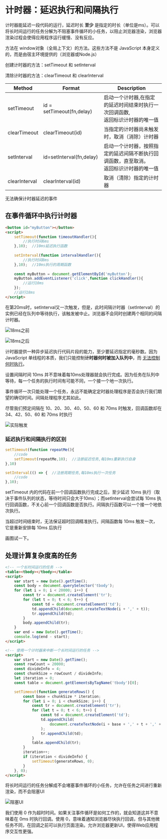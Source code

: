 # 计时器：延迟执行和间隔执行

计时器能延迟一段代码的运行，延迟时长 **至少** 是指定的时长（单位是ms）。可以将长时间运行的任务分解为不阻塞事件循环的小任务，以阻止浏览器渲染，浏览器渲染过程会使得应用程序运行缓慢、没有反应。

方法在 window对象（全局上下文）的方法。这些方法不是 JavaScript 本身定义的，而是由宿主环境提供的（浏览器或Node.js）

创建计时器的方法：setTimeout 和 setInterval

清除计时器的方法：clearTimeout 和 clearInterval

| Method        | Format                    | Description                                                  |
| ------------- | ------------------------- | ------------------------------------------------------------ |
| setTimeout    | id = setTimeout(fn,delay) | 启动一个计时器,在指定的延迟时间结束时执行一次回调函数,<br />返回标识计时器的唯一值 |
| clearTimeout  | clearTimeout(id)          | 当指定的计时器尚未触发时，取消（消除）计时器                 |
| setInterval   | id=setInterval(fn,delay)  | 启动一个计时器，按照指定的延迟间隔不断执行回调函数，直至取消。<br />返回标识计时器的唯一值 |
| clearInterval | clearInterval(id)         | 取消（清除）指定的计时器                                     |



无法确保计时器延迟的事件



## 在事件循环中执行计时器

```html
<button id="myButton"></button>
<script>
    setTimeout(function timeoutHandler(){
        //执行时间6ms
    },10);  //10ms延迟执行函数
    
    setInterval(function intervalHandler(){
        //执行时间8ms
    },10);  //10ms执行的周期函数
    
    const myButton = document.getElementById('myButton');
    myButton.addEventListener('click',function clickHandler(){
        //运行10ms
    });
    //运行18ms
</script>
```

在第20ms时，setInterval又一次触发，但是，此时间隔计时器（setInterval）的实例已经在队列中等待执行，该触发被中止。浏览器不会同时创建两个相同的间隔计时器。



![18ms之前](http://s.i9u.cc/18ms%E4%B9%8B%E5%89%8D.png)



![18ms之后](http://s.i9u.cc/%E8%AE%A1%E6%97%B6%E5%99%A8.png)





计时器提供一种异步延迟执行代码片段的能力，至少要延迟指定的毫秒数。因为 JavaScript 单线程的本质，我们只能控制**计时器何时被加入队列中**，而 <u>无法控制何时执行</u>。



设置间隔时间 10ms 并不意味着每10ms处理器就会执行完成。因为任务在队列中等待，每一个任务的执行时间有可能不同，一个接一个地一次执行。

事件循环一次只能处理一个任务，永远不能确定定时器处理程序是否会执行我们期望的确切时间。间隔处理程序尤其如此。

尽管我们预定间隔在 10、20、30、40、50、60 和 70ms 时触发，回调函数却在 34、42、50、60 和 70ms 时执行

![实际触发](http://s.i9u.cc/%E5%AE%9E%E9%99%85%E8%A7%A6%E5%8F%91.png)





### 延迟执行和间隔执行的区别

```javascript
setTimeout(function repeatMe(){
    //code
    setTimeout(repeatMe,10);  //注册延迟任务,每10ms重新执行自身
},10)

setInterval(() => {  //注册周期任务,每10ms执行一次任务
    //code
},10);
```



setTimeout 内的代码在前一个回调函数执行完成之后，至少延迟 10ms 执行（取决于事件队列的状态，等待时间只会大于10ms）；而setInterval会尝试每 10ms 执行回调函数，不关心前一个回调函数是否执行。间隔执行函数可以一个接一个地依次执行。

当超过时间结束时，无法保证超时回调精准执行。间隔函数每 10ms 触发一次，它是重新安排每 10ms 后执行





画图试一下。



## 处理计算复杂度高的任务

```html
<!-- 一个长时间运行的任务 -->
<table><tbody></tbody></table>
<script>
    var start = new Date().getTime();
    const body = document.querySelector('tbody');
    for (let i = 0; i < 20000; i++) {
        const tr = document.createElement('tr');
        for (let t = 0; t < 6; t++) {
            const td = document.createElement('td');
            td.appendChild(document.createTextNode(i + ',' + t));
            tr.appendChild(td);
        }
        body.appendChild(tr);
    }
    var end = new Date().getTime();
    console.log(end - start);
</script>
```



```html
<!-- 使用一个计时器来中断一个长时间运行的任务 -->
<script>
    var start = new Date().getTime();
    const rowCount = 20000;
    const divideInfo = 4;
    const chunkSize = rowCount / divideInfo;
    let iteration = 0;
    const table = document.getElementsByTagName('tbody')[0];

    setTimeout(function generateRows() {
        const base = chunkSize * iteration;
        for (let i = 0; i < chunkSize; i++) {
            const tr = document.createElement('tr');
            for (let t = 0; t < 6; t++) {
                const td = document.createElement('td');
                td.appendChild(
                    document.createTextNode(i + base + ',' + t + ',' + iteration)
                );
                tr.appendChild(td);
            }
            table.appendChild(tr);
        }
        iteration++;
        if (iteration < divideInfo) {
            setTimeout(generateRows, 0);
        }
    }, 0);
</script>
```



将长时间运行的任务分解成不会堵塞事件循环的小任务，允许在任务之间进行重新渲染，而不会阻塞UI

![阻塞UI](http://s.i9u.cc/%E5%A4%A7%E6%89%B9%E9%87%8F%E8%8A%82%E7%82%B9.png)



我们使用 0 作为超时时间。如果关注事件循环是如何工作的，就会知道这并不意味着在 0ms 时执行回调。使用 0，意味着通知浏览器尽快执行回调，但与其他微任务不同，在回调之前可以执行页面渲染。允许浏览器更新UI，使得Web应用程序交互性更强。





















